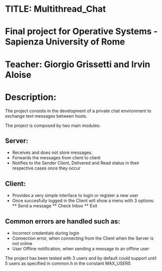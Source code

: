 # TITLE: Multithread_Chat

# Final project for Operative Systems - Sapienza University of Rome
# Teacher: Giorgio Grissetti and Irvin Aloise

# Description:
The project consists in the development of a private chat environment 
to exchange text messages between hosts. 

The project is composed by two main modules:

## Server: 
* Receives and does not store messages.
* Forwards the messages from client to client
* Notifies to the Sender Client, Delivered and Read status in their respective cases once they occur

## Client: 
* Provides a very simple interface to login or register a new user
* Once succesfully logged in the Client will show a menu with 3 options:
** Send a message
** Check Inbox
** Exit

## Common errors are handled such as:
* Incorrect credentials during login
* Connection error, when connecting from the Client when the Server is not online
* User Offline notification, when sending a message to an offline user

The project has been tested with 3 users and by default could support until 5 users as specified in common.h in the constant MAX_USERS
